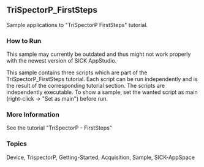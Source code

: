 ## TriSpectorP_FirstSteps

Sample applications to "TriSpectorP FirstSteps" tutorial.

### How to Run

This sample may currently be outdated and thus might not work properly with the newest version of SICK AppStudio.

This sample contains three scripts which are part of the TriSpectorP_FirstSteps
tutorial. Each script can be run independently and is the result of the corresponding
tutorial section. The scripts are independently executable. To show a sample, set the
wanted script as main (right-click -> "Set as main") before run.

### More Information

See the tutorial "TriSpectorP - FirstSteps"

### Topics

Device, TrispectorP, Getting-Started, Acquisition, Sample, SICK-AppSpace
